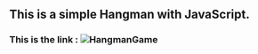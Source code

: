 ## This is a simple Hangman with JavaScript.

### This is the link : ![HangmanGame](aureliensaelens.github.io/HangmanGame)
